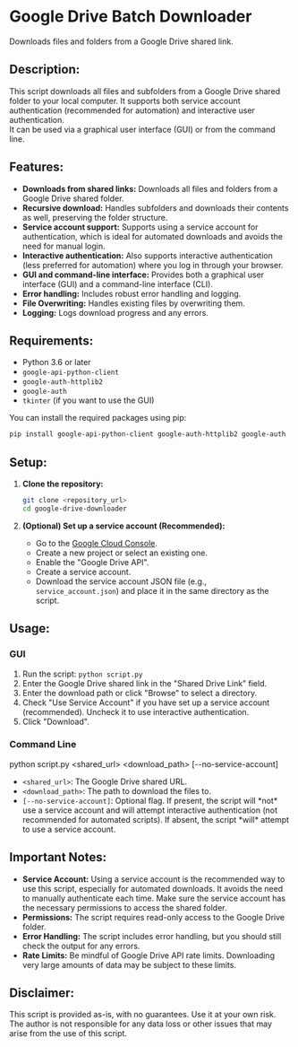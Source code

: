# Google Drive Batch Downloader

Downloads files and folders from a Google Drive shared link.

## Description:

This script downloads all files and subfolders from a Google Drive shared folder to your local computer.  It supports both service account authentication (recommended for automation) and interactive user authentication.  
It can be used via a graphical user interface (GUI) or from the command line.

## Features:

* **Downloads from shared links:** Downloads all files and folders from a Google Drive shared folder.
* **Recursive download:** Handles subfolders and downloads their contents as well, preserving the folder structure.
* **Service account support:** Supports using a service account for authentication, which is ideal for automated downloads and avoids the need for manual login.
* **Interactive authentication:** Also supports interactive authentication (less preferred for automation) where you log in through your browser.
* **GUI and command-line interface:** Provides both a graphical user interface (GUI) and a command-line interface (CLI).
* **Error handling:** Includes robust error handling and logging.
* **File Overwriting:** Handles existing files by overwriting them.
* **Logging:** Logs download progress and any errors.

## Requirements:

* Python 3.6 or later
* `google-api-python-client`
* `google-auth-httplib2`
* `google-auth`
* `tkinter` (if you want to use the GUI)

You can install the required packages using pip:

```bash
pip install google-api-python-client google-auth-httplib2 google-auth
```

## Setup:

1.  **Clone the repository:**

    ```bash
    git clone <repository_url>
    cd google-drive-downloader
    ```

2.  **(Optional) Set up a service account (Recommended):**

    * Go to the [Google Cloud Console](https://console.cloud.google.com/).
    * Create a new project or select an existing one.
    * Enable the "Google Drive API".
    * Create a service account.
    * Download the service account JSON file (e.g., `service_account.json`) and place it in the same directory as the script.

## Usage:

### GUI

1.  Run the script: `python script.py`
2.  Enter the Google Drive shared link in the "Shared Drive Link" field.
3.  Enter the download path or click "Browse" to select a directory.
4.  Check "Use Service Account" if you have set up a service account (recommended). Uncheck it to use interactive authentication.
5.  Click "Download".

### Command Line

python script.py <shared_url> <download_path> [--no-service-account]
* `<shared_url>`: The Google Drive shared URL.
* `<download_path>`: The path to download the files to.
* `[--no-service-account]`: Optional flag. If present, the script will \*not\* use a service account and will attempt interactive authentication (not recommended for automated scripts). If absent, the script \*will\* attempt to use a service account.

## Important Notes:

* **Service Account:** Using a service account is the recommended way to use this script, especially for automated downloads. It avoids the need to manually authenticate each time. Make sure the service account has the necessary permissions to access the shared folder.
* **Permissions:** The script requires read-only access to the Google Drive folder.
* **Error Handling:** The script includes error handling, but you should still check the output for any errors.
* **Rate Limits:** Be mindful of Google Drive API rate limits. Downloading very large amounts of data may be subject to these limits.

## Disclaimer:

This script is provided as-is, with no guarantees. Use it at your own risk. The author is not responsible for any data loss or other issues that may arise from the use of this script.
